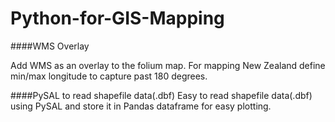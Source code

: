 # Python-for-GIS-Mapping

####WMS Overlay

Add WMS as an overlay to the folium map.
For mapping New Zealand define min/max longitude to capture past 180 degrees.

####PySAL to read shapefile data(.dbf)
Easy to read shapefile data(.dbf) using PySAL and store it in Pandas dataframe for easy plotting. 
